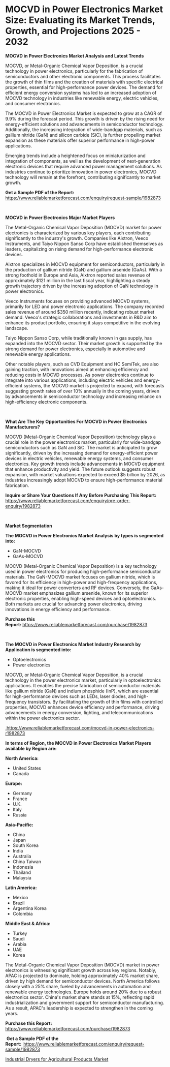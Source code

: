 <p><h1>MOCVD in Power Electronics Market Size: Evaluating its Market Trends, Growth, and Projections 2025 - 2032</h1></p><p><strong>MOCVD in Power Electronics Market Analysis and Latest Trends</strong></p>
<p><p>MOCVD, or Metal-Organic Chemical Vapor Deposition, is a crucial technology in power electronics, particularly for the fabrication of semiconductors and other electronic components. This process facilitates the growth of thin films and the creation of materials with specific electrical properties, essential for high-performance power devices. The demand for efficient energy conversion systems has led to an increased adoption of MOCVD technology in industries like renewable energy, electric vehicles, and consumer electronics.</p><p>The MOCVD in Power Electronics Market is expected to grow at a CAGR of 9.9% during the forecast period. This growth is driven by the rising need for energy-efficient solutions and advancements in semiconductor technology. Additionally, the increasing integration of wide-bandgap materials, such as gallium nitride (GaN) and silicon carbide (SiC), is further propelling market expansion as these materials offer superior performance in high-power applications.</p><p>Emerging trends include a heightened focus on miniaturization and integration of components, as well as the development of next-generation electronic devices that require advanced power management solutions. As industries continue to prioritize innovation in power electronics, MOCVD technology will remain at the forefront, contributing significantly to market growth.</p></p>
<p><strong>Get a Sample PDF of the Report:&nbsp;</strong> <a href="https://www.reliablemarketforecast.com/enquiry/request-sample/1982873?utm_campaign=1875&utm_medium=2&utm_source=Github&utm_content=ia&utm_term=02032025&utm_id=mocvd-in-power-electronics">https://www.reliablemarketforecast.com/enquiry/request-sample/1982873</a></p>
<p>&nbsp;</p>
<p><strong>MOCVD in Power Electronics Major Market Players</strong></p>
<p><p>The Metal-Organic Chemical Vapor Deposition (MOCVD) market for power electronics is characterized by various key players, each contributing significantly to the industry's growth. Companies like Aixtron, Veeco Instruments, and Taiyo Nippon Sanso Corp have established themselves as leaders, capitalizing on rising demand for high-performance electronic devices.</p><p>Aixtron specializes in MOCVD equipment for semiconductors, particularly in the production of gallium nitride (GaN) and gallium arsenide (GaAs). With a strong foothold in Europe and Asia, Aixtron reported sales revenue of approximately $121 million in the last fiscal year, highlighting a steady growth trajectory driven by the increasing adoption of GaN technology in power electronics.</p><p>Veeco Instruments focuses on providing advanced MOCVD systems, primarily for LED and power electronic applications. The company recorded sales revenue of around $350 million recently, indicating robust market demand. Veeco's strategic collaborations and investments in R&D aim to enhance its product portfolio, ensuring it stays competitive in the evolving landscape.</p><p>Taiyo Nippon Sanso Corp, while traditionally known in gas supply, has expanded into the MOCVD sector. Their market growth is supported by the strong demand for power electronics, especially in automotive and renewable energy applications.</p><p>Other notable players, such as CVD Equipment and HC SemiTek, are also gaining traction, with innovations aimed at enhancing efficiency and reducing costs in MOCVD processes. As power electronics continue to integrate into various applications, including electric vehicles and energy-efficient systems, the MOCVD market is projected to expand, with forecasts suggesting growth rates of over 10% annually in the coming years, driven by advancements in semiconductor technology and increasing reliance on high-efficiency electronic components.</p></p>
<p>&nbsp;</p>
<p><strong>What Are The Key Opportunities For MOCVD in Power Electronics Manufacturers?</strong></p>
<p><p>MOCVD (Metal-Organic Chemical Vapor Deposition) technology plays a crucial role in the power electronics market, particularly for wide-bandgap semiconductors such as GaN and SiC. The market is anticipated to grow significantly, driven by the increasing demand for energy-efficient power devices in electric vehicles, renewable energy systems, and consumer electronics. Key growth trends include advancements in MOCVD equipment that enhance productivity and yield. The future outlook suggests robust expansion, with market valuations expected to exceed $5 billion by 2026, as industries increasingly adopt MOCVD to ensure high-performance material fabrication.</p></p>
<p><strong>Inquire or Share Your Questions If Any Before Purchasing This Report:</strong> <a href="https://www.reliablemarketforecast.com/enquiry/pre-order-enquiry/1982873?utm_campaign=1875&utm_medium=2&utm_source=Github&utm_content=ia&utm_term=02032025&utm_id=mocvd-in-power-electronics">https://www.reliablemarketforecast.com/enquiry/pre-order-enquiry/1982873</a></p>
<p>&nbsp;</p>
<p><strong>Market Segmentation</strong></p>
<p><strong>The MOCVD in Power Electronics Market Analysis by types is segmented into:</strong></p>
<p><ul><li>GaN-MOCVD</li><li>GaAs-MOCVD</li></ul></p>
<p><p>MOCVD (Metal-Organic Chemical Vapor Deposition) is a key technology used in power electronics for producing high-performance semiconductor materials. The GaN-MOCVD market focuses on gallium nitride, which is favored for its efficiency in high-power and high-frequency applications, making it ideal for power converters and RF devices. Conversely, the GaAs-MOCVD market emphasizes gallium arsenide, known for its superior electronic properties, enabling high-speed devices and optoelectronics. Both markets are crucial for advancing power electronics, driving innovations in energy efficiency and performance.</p></p>
<p><strong>Purchase this Report:&nbsp;</strong><a href="https://www.reliablemarketforecast.com/purchase/1982873?utm_campaign=1875&utm_medium=2&utm_source=Github&utm_content=ia&utm_term=02032025&utm_id=mocvd-in-power-electronics">https://www.reliablemarketforecast.com/purchase/1982873</a></p>
<p>&nbsp;</p>
<p><strong>The MOCVD in Power Electronics Market Industry Research by Application is segmented into:</strong></p>
<p><ul><li>Optoelectronics</li><li>Power electronics</li></ul></p>
<p><p>MOCVD, or Metal-Organic Chemical Vapor Deposition, is a crucial technology in the power electronics market, particularly in optoelectronics applications. It enables the precise fabrication of semiconductor materials like gallium nitride (GaN) and indium phosphide (InP), which are essential for high-performance devices such as LEDs, laser diodes, and high-frequency transistors. By facilitating the growth of thin films with controlled properties, MOCVD enhances device efficiency and performance, driving advancements in energy conversion, lighting, and telecommunications within the power electronics sector.</p></p>
<p><a href="https://www.reliablemarketforecast.com/mocvd-in-power-electronics-r1982873?utm_campaign=1875&utm_medium=2&utm_source=Github&utm_content=ia&utm_term=02032025&utm_id=mocvd-in-power-electronics">&nbsp;https://www.reliablemarketforecast.com/mocvd-in-power-electronics-r1982873</a></p>
<p><strong>In terms of Region, the MOCVD in Power Electronics Market Players available by Region are:</strong></p>
<p>
    <p> <strong> North America: </strong>
        <ul>
            <li>United States</li>
            <li>Canada</li>
        </ul>
        </p> 
    <p> <strong> Europe: </strong>
        <ul>
            <li>Germany</li>
            <li>France</li>
            <li>U.K.</li>
            <li>Italy</li>
            <li>Russia</li>
        </ul>
        </p> 
    <p> <strong> Asia-Pacific: </strong>
        <ul>
            <li>China</li>
            <li>Japan</li>
            <li>South Korea</li>
            <li>India</li>
            <li>Australia</li>
            <li>China Taiwan</li>
            <li>Indonesia</li>
            <li>Thailand</li>
            <li>Malaysia</li>
        </ul>
        </p> 
    <p> <strong> Latin America: </strong>
        <ul>
            <li>Mexico</li>
            <li>Brazil</li>
            <li>Argentina Korea</li>
            <li>Colombia</li>
        </ul>
        </p> 
    <p> <strong> Middle East & Africa: </strong>
        <ul>
            <li>Turkey</li>
            <li>Saudi</li>
            <li>Arabia</li>
            <li>UAE</li>
            <li>Korea</li>
        </ul>
    </p>
    </p>
<p><p>The Metal-Organic Chemical Vapor Deposition (MOCVD) market in power electronics is witnessing significant growth across key regions. Notably, APAC is projected to dominate, holding approximately 40% market share, driven by high demand for semiconductor devices. North America follows closely with a 25% share, fueled by advancements in automation and renewable energy technologies. Europe holds around 20% due to a robust electronics sector. China's market share stands at 15%, reflecting rapid industrialization and government support for semiconductor manufacturing. As a result, APAC's leadership is expected to strengthen in the coming years.</p></p>
<p><strong>Purchase this Report: </strong><a href="https://www.reliablemarketforecast.com/purchase/1982873?utm_campaign=1875&utm_medium=2&utm_source=Github&utm_content=ia&utm_term=02032025&utm_id=mocvd-in-power-electronics">https://www.reliablemarketforecast.com/purchase/1982873</a></p>
<p>&nbsp;<strong>Get a Sample PDF of the Report:&nbsp;&nbsp;</strong><a href="https://www.reliablemarketforecast.com/enquiry/request-sample/1982873?utm_campaign=1875&utm_medium=2&utm_source=Github&utm_content=ia&utm_term=02032025&utm_id=mocvd-in-power-electronics">https://www.reliablemarketforecast.com/enquiry/request-sample/1982873</a></p>
<p><strong></strong></p>
<p><p><a href="https://github.com/Chiragrp22/Market-Research-Report-List-7/blob/main/industrial-dryers-for-agricultural-products-market.md?utm_campaign=1875&utm_medium=2&utm_source=Github&utm_content=ia&utm_term=02032025&utm_id=mocvd-in-power-electronics">Industrial Dryers for Agricultural Products Market</a></p></p>